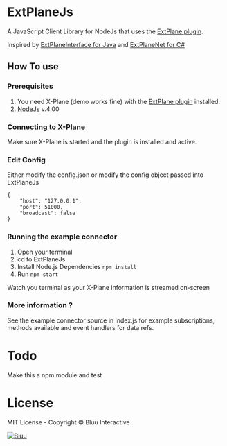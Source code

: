 # ExtPlaneJs #

A JavaScript Client Library for NodeJs that uses the [ExtPlane plugin](https://github.com/vranki/ExtPlane).

Inspired by [ExtPlaneInterface for Java](https://github.com/pau662/ExtPlaneInterface) and [ExtPlaneNet for C#](https://github.com/swemaniac/ExtPlaneNet)

## How To use
### Prerequisites
1. You need X-Plane (demo works fine) with the [ExtPlane plugin](https://github.com/vranki/ExtPlane) installed.
2. [NodeJs](https://nodejs.org) v.4.00

### Connecting to X-Plane

Make sure X-Plane is started and the plugin is installed and active.

### Edit Config
Either modify the config.json or modify the config object passed into ExtPlaneJs

```
{
    "host": "127.0.0.1",
    "port": 51000,
    "broadcast": false
}

```

### Running the example connector

1. Open your terminal
2. cd to ExtPlaneJs
3. Install Node.js Dependencies `npm install`
4. Run `npm start`

Watch you terminal as your X-Plane information is streamed on-screen


### More information ?

See the example connector source in index.js for example subscriptions, methods available and event handlers for data refs.


# Todo

Make this a npm module and test

#  License
MIT License - Copyright © Bluu Interactive

[![Bluu](http://www.bluu.co.nz/async_js/img/wings.png)](http://www.bluu.co.nz)
